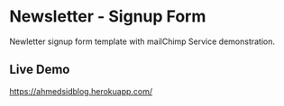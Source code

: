 
# Newsletter - Signup Form

Newletter signup form template with mailChimp Service demonstration.




## Live Demo

https://ahmedsidblog.herokuapp.com/
